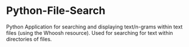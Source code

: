 # Python-File-Search
Python Application for searching and displaying text/n-grams within text files (using the Whoosh resource). Used for searching for text within directories of files.
